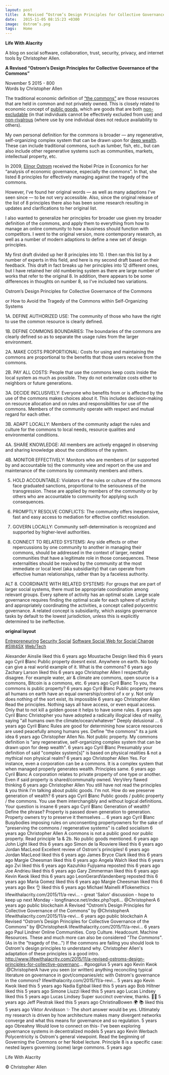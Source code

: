 ```yaml
---
layout: post
title:  A Revised “Ostrom’s Design Principles for Collective Governance of the Commons
date:   2015-11-05 08:15:23 +0300
image:  Ostrom’s.png
tags:   Home
---
```





**Life With Alacrity**

A blog on social software, collaboration, trust, security, privacy, and internet tools by Christopher Allen. 

**A Revised “Ostrom’s Design Principles for Collective Governance of the Commons”**

November 5 2015 - 800
<br>Words by Christopher Allen

The traditional economic definition of [“the commons”](https://en.wikipedia.org/wiki/Commons) are those resources that are held in common and not privately owned. This is closely related to economic concept of [public goods](https://en.wikipedia.org/wiki/Public_good), which are goods that are both [non-excludable](https://en.wikipedia.org/wiki/Excludability) (in that individuals cannot be effectively excluded from use) and [non-rivalrous](https://en.wikipedia.org/wiki/Rivalry_(economics)) (where use by one individual does not reduce availability to others).

My own personal definition for the commons is broader — any regenerative, self-organizing complex system that can be drawn upon for [deep wealth](https://www.artbrock.com/presentations/new-economy-new-wealth). These can include traditional commons, such as lumber, fish, etc., but can also include other regenerative systems such as communities, markets, intellectual property, etc.

In 2009, [Elinor Ostrom](https://en.wikipedia.org/wiki/Elinor_Ostrom) received the Nobel Prize in Economics for her “analysis of economic governance, especially the commons”. In that, she listed 8 principles for effectively managing against the tragedy of the commons.

However, I've found her original words — as well as many adaptions I've seen since — to be not very accessible. Also, since the original release of the list of 8 principles there also has been some research resulting in updates and clarifications to her original list.

I also wanted to generalize her principles for broader use given my broader definition of the commons, and apply them to everything from how to manage an online community to how a business should function with competitors. I went to the original version, more contemporary research, as well as a number of modern adaptions to define a new set of design principles.

My first draft divided up her 8 principles into 10. I then ran this list by a number of experts in this field, and here is my second draft based on their feedback. This draft in fact breaks up her principles into 12 different ones, but I have retained her old numbering system as there are large number of works that refer to the original 8. In addition, there appears to be some differences in thoughts on number 8, so I've included two variations.

Ostrom’s Design Principles for Collective Governance of the Commons

or
How to Avoid the Tragedy of the Commons within Self-Organizing Systems

1A. DEFINE AUTHORIZED USE: The community of those who have the right to use the common resource is clearly defined.

1B. DEFINE COMMONS BOUNDARIES: The boundaries of the commons are clearly defined so as to separate the usage rules from the larger environment.

2A. MAKE COSTS PROPORTIONAL: Costs for using and maintaining the commons are proportional to the benefits that those users receive from the commons.

2B. PAY ALL COSTS: People that use the commons keep costs inside the local system as much as possible. They do not externalize costs either to neighbors or future generations.

3A. DECIDE INCLUSIVELY: Everyone who benefits from or is affected by the use of the commons makes choices about it. This includes decision-making on resource allocation and on rules and responsibilities for use of the commons. Members of the community operate with respect and mutual regard for each other.

3B. ADAPT LOCALLY: Members of the community adapt the rules and culture for the commons to local needs, resource qualities and environmental conditions.

4A. SHARE KNOWLEDGE: All members are actively engaged in observing and sharing knowledge about the conditions of the system.

4B. MONITOR EFFECTIVELY: Monitors who are members of (or supported by and accountable to) the community view and report on the use and maintenance of the commons by community members and others.

5. HOLD ACCOUNTABLE: Violators of the rules or culture of the commons face graduated sanctions, proportional to the seriousness of the transgression. These are applied by members of the community or by others who are accountable to community for applying such consequences.

6. PROMPTLY RESOLVE CONFLICTS: The community offers inexpensive, fast and easy access to mediation for effective conflict resolution.

7. GOVERN LOCALLY: Community self-determination is recognized and supported by higher-level authorities.

8. CONNECT TO RELATED SYSTEMS: Any side effects or other repercussions by one community to another in managing their commons, should be addressed in the context of larger, nested communities that have a legitimate role in those consequences. These externalities should be resolved by the community at the most immediate or local level (aka subsidiarity) that can operate from effective human relationships, rather than by a faceless authority.

ALT 8. COORDINATE WITH RELATED SYSTEMS: For groups that are part of larger social systems, there must be appropriate coordination among relevant groups. Every sphere of activity has an optimal scale. Large scale governance requires finding the optimal scale for each sphere of activity and appropriately coordinating the activities, a concept called polycentric governance. A related concept is subsidiarity, which assigns governance tasks by default to the lowest jurisdiction, unless this is explicitly determined to be ineffective.

**original layout**

[Entrepreneuring]() [Security Social]() [Software Social Web for Social Change]() [#SW4SX]() [Web/Tech]()

Alexander Ainslie
liked this
6 years ago
Moustache Design
liked this
6 years ago
Cyril ฿lanc
Public property doesnt exist. Anywhere on earth. No body can give a real world example of it. What is the commons?
6 years ago
Zachary Larson
liked this
6 years ago
Christopher Allen
I respectfully disagree. For example water, air & climate are commons, open source is a commons, Bitcoin is a commons, etc.
6 years ago
Cyril ฿lanc
To you, the commons is public property?
6 years ago
Cyril ฿lanc
Public property means all humans on earth have an equal ownership/control of x or y. Not only does nothing of the sort exist, its impossible
6 years ago
Christopher Allen
Read the principles. Nothing says all have access, or even equal access. Only that to not kill a golden goose it helps to have some rules.
6 years ago
Cyril ฿lanc
Christopher you have adopted a radically illogical idea of reality, saying "all humans own the climate/ocean/whatever" Deeply delusional ...
6 years ago
Cyril ฿lanc
Rules are good for determining how scarce resources are used peacefully among humans yes. Define "the commons" its a junk idea
6 years ago
Christopher Allen
No. Not public property. My commons definition is "any regenerative, self-organizing complex system that can be drawn upon for deep wealth".
6 years ago
Cyril ฿lanc
Presumably your definition of said "complex system[s]" is based on physical realities & not a mythical non physical realm?
6 years ago
Christopher Allen
Yes. For instance, even a corporation can be a commons. It is a complex system that when managed properly generates wealth. Principles same.
6 years ago
Cyril ฿lanc
A corporation relates to private property of one type or another. Even if said property is shared/communally owned. VeryVery flawed thinking
6 years ago
Christopher Allen
You still have not read the principles & you think I'm talking about public goods. I'm not. How do we preserve generation of wealth?
6 years ago
Cyril ฿lanc
Public goods / public property / the commons. You use them interchangibly and without logical definitions. Your question is insane
6 years ago
Cyril ฿lanc
Generation of wealth? Define the phrase? Property is passed down generation to generation. Property owners try to preserve it themselves ...
6 years ago
Cyril ฿lanc
Busybodies imposing rules on unconsenting propertyowners for the sake of "preserving the commons / regenerative systems" is called socialism
6 years ago
Christopher Allen
A commons is not a public good nor public property. Read principle 1a & 2b. No public goods mentioned.
6 years ago
John Light
liked this
6 years ago
Simon de la Rouviere
liked this
6 years ago
Jordan MacLeod
Excellent review of Ostrom's principles!
6 years ago
Jordan MacLeod
liked this
6 years ago
James Bryce Clark
liked this
6 years ago
Margie Cheesman
liked this
6 years ago
Angela Walch
liked this
6 years ago
Zvi
liked this
6 years ago
Kazuhiko Fujiyama
reposted this
6 years ago
Joe Andrieu
liked this
6 years ago
Gary Zimmerman
liked this
6 years ago
Kevin Kwok
liked this
6 years ago
LeonGerardVandenberg
reposted this
6 years ago
Maria Gomez
liked this
6 years ago
Margie Cheesman
liked this
6 years ago
Bex 👌
liked this
6 years ago
Michael Mainelli
#Tokenethics - lifewithalacrity.com/2015/11/a-revi… - great 'Salon' discussion - hope to keep up next Monday - longfinance.net/index.php?opti… @ChristopherA
6 years ago
public blockchain
A Revised “Ostrom’s Design Principles for Collective Governance of the Commons” by @ChristopherA lifewithalacrity.com/2015/11/a-revi…
6 years ago
public blockchain
A Revised “Ostrom’s Design Principles for Collective Governance of the Commons” by @ChristopherA lifewithalacrity.com/2015/11/a-revi…
6 years ago
Paul Lindner
Online Communities. Corp Culture. Headcount. Machine Resources. These and much more can also be considered _"The Commons"_. (As in the "tragedy of the...") If the commons are failing you should look to Ostrom's design principles to understand why. Christopher Allen's adaptation of these principles is a good intro. http://www.lifewithalacrity.com/2015/11/a-revised-ostroms-design-principles-for-collective-governanc... #googplus
5 years ago
Kevin Kwok
.@ChristopherA have you seen (or written) anything reconciling typical literature on governance in govt/companies/etc with Ostrom's governance in the commons? lifewithalacrity.com/2015/11/a-revi…
5 years ago
Kevin Kwok
liked this
5 years ago
Nadia Eghbal
liked this
5 years ago
Bob Hiltner
liked this
5 years ago
Simone Liuzzi
liked this
5 years ago
Lucas Lindsey
liked this
5 years ago
Lucas Lindsey
Super succinct overview, thanks. 🙏🏻
5 years ago
Jeff Piestrak
liked this
5 years ago
ChristinaBowen 🌍 📚
liked this
5 years ago
Viktor Arvidsson ✨
The short answer would be yes. Ultimately my research is driven by how architecture makes many divergent networks converge and what this means for governance and so regulation.
5 years ago
Obreahny
Would love to connect on this- I've been exploring governance systems in decentralized models
5 years ago
Kevin Werbach
Polycentricity is Ostrom's general viewpoint. Read the beginning of Governing the Commons or her Nobel lecture. Principle 8 is a specific case: nested layers governing (some) large commons.
5 years ago

Life With Alacrity

© Christopher Allen
